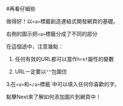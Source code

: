 #再看仔細些

做得好！以`<a>`標籤創造連結式開發網頁的基礎。

右側的圖示把`<a>`標籤分成了不同的部分

在這個途中，注意幾點：

1. 任何有效的URL都可以當作`href`屬性的變數

2. URL一定要以`""`包圍住

3.在`<a>`和`</a>`標籤ˋ中可以填入任何你喜歡的字。

點擊Next來了解如何添加圖片到網頁中！
